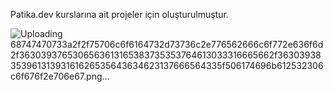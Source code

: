 Patika.dev kurslarına ait projeler için oluşturulmuştur.


![Uploading 68747470733a2f2f75706c6f6164732d73736c2e776562666c6f772e636f6d2f3630393765306563613165383735353764613033316665662f3630393835396131393161626535643634623137666564335f506174696b612532306c6f676f2e706e67.png…]()
